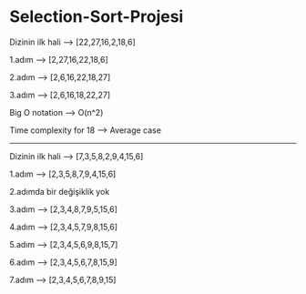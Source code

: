 # Selection-Sort-Projesi
Dizinin ilk hali --> [22,27,16,2,18,6]

1.adım --> [2,27,16,22,18,6]

2.adım --> [2,6,16,22,18,27]

3.adım --> [2,6,16,18,22,27] 

Big O notation --> O(n^2)


Time complexity for 18 --> Average case

-------------------------

Dizinin ilk hali --> [7,3,5,8,2,9,4,15,6]

1.adım --> [2,3,5,8,7,9,4,15,6]

2.adımda bir değişiklik yok

3.adım --> [2,3,4,8,7,9,5,15,6]

4.adım --> [2,3,4,5,7,9,8,15,6]

5.adım --> [2,3,4,5,6,9,8,15,7]

6.adım --> [2,3,4,5,6,7,8,15,9]

7.adım --> [2,3,4,5,6,7,8,9,15]
